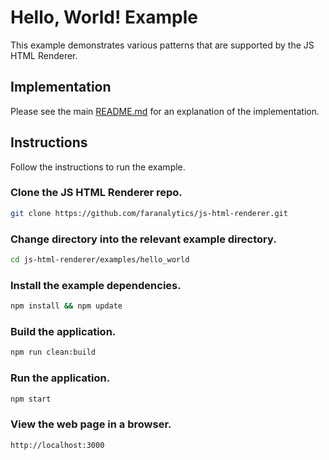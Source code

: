 # Hello, World! Example
This example demonstrates various patterns that are supported by the JS HTML Renderer.

## Implementation
Please see the main [README.md](https://github.com/faranalytics/js-html-renderer) for an explanation of the implementation.

## Instructions
Follow the instructions to run the example.

### Clone the JS HTML Renderer repo.
```bash
git clone https://github.com/faranalytics/js-html-renderer.git
```

### Change directory into the relevant example directory.
```bash
cd js-html-renderer/examples/hello_world
```

### Install the example dependencies.
```bash
npm install && npm update
```

### Build the application.
```bash
npm run clean:build
```

### Run the application.
```bash
npm start
```

### View the web page in a browser.
```bash
http://localhost:3000
```